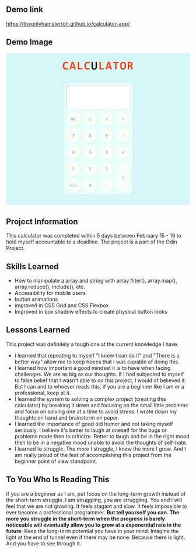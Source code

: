 ## Demo link ##
https://theonlyhamstertoh.github.io/calculator-app/

## Demo Image ##
![alt text](https://github.com/theonlyhamstertoh/calculator-app/blob/main/images/finalize.png?raw=true)

## Project Information ##
This calculator was completed within 5 days between February 15 - 19 to hold myself accountable to a deadline. The project is a part of the Odin Project.  

## Skills Learned ##
* How to manipulate a array and string with array.filter(), array.map(), array.reduce(), include(), etc.
* Accessibility for mobile users
* button animations 
* improved in CSS Grid and CSS Flexbox
* Improved in box shadow effects to create physical button looks

## Lessons Learned ##
This project was definitely a tough one at the current knowledge I have. 
* I learned that repeating to myself "I know I can do it" and "There is a better way" allow me to keep hopes that I was capable of doing this. 
* I learned how important a good mindset it is to have when facing challenges. We are as big as our thoughts. If I had subjected to myself to false belief that I wasn't able to do this project, I would of believed it. But I can and to whoever reads this, if you are a beginner like I am or a professional, keep at it. 
* I learned the system to solving a complex project (creating this calculator) by breaking it down and focusing on the small little problems and focus on solving one at a time to avoid stress. I wrote down my thoughts on hand and brainstorm on paper. 
* I learned the importance of good old humor and not taking myself seriously. I believe it's better to laugh at oneself for the bugs or problems made then to criticize. Better to laugh and be in the right mood then to be in a negative mood unable to avoid the thoughts of self-hate. 
* I learned to struggle. The more I struggle, I knew the more I grew. And I am really proud of the feat of accomplishing this project from the beginner point of view standpoint. 


## To You Who Is Reading This ##
If you are a beginner as I am, put focus on the long-term growth instead of the short-term struggle. I am struggling, you are struggling. You and I will feel that we are not growing. It feels stagant and slow. It feels impossible to ever become a professional programmer. **But tell yourself you can. The more you struggle in the short-term when the progress is barely noticeable will eventually allow you to grow at a exponential rate in the future**. Keep the long-term potential you have in your mind. Imagine the light at the end of tunnel even if there may be none. Because there is light. And you have to see through it. 
